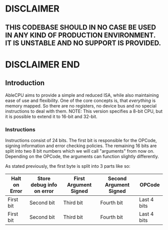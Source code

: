 # DISCLAIMER

## THIS CODEBASE SHOULD IN NO CASE BE USED IN ANY KIND OF PRODUCTION ENVIRONMENT. IT IS UNSTABLE AND NO SUPPORT IS PROVIDED.

# DISCLAIMER END

## Introduction

AbleCPU aims to provide a simple and reduced ISA, while also maintaining ease of use and flexibility.
One of the core concepts is, that *everything* is memory mapped.
So there are no registers, no device bus and no special instructions to deal with them.
NOTE: This version specifies a 8-bit CPU, but it is possible to extend it to 16-bit and 32-bit.

### Instructions

Instructions consist of 24 bits.
The first bit is responsible for the OPCode, signing information and error checking policies.
The remaining 16 bits are split into two 8 bit numbers which we will call "arguments" from now on.
Depending on the OPCode, the arguments can function slightly differently.

As stated previously, the first byte is split into 3 parts like so:

| Halt on Error | Store debug info on error | First Argument Signed | Second Argument Signed | OPCode |
| --- | --- | --- | --- | --- |
| First bit | Second bit | Third bit | Fourth bit | Last 4 bits |
| First bit | Second bit | Third bit | Fourth bit | Last 4 bits |
